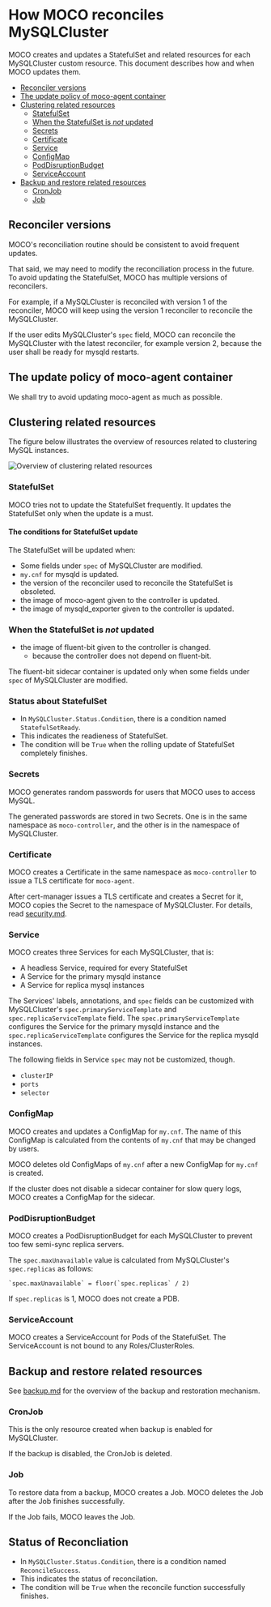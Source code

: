 # How MOCO reconciles MySQLCluster

MOCO creates and updates a StatefulSet and related resources for each MySQLCluster custom resource.
This document describes how and when MOCO updates them.

- [Reconciler versions](#reconciler-versions)
- [The update policy of moco-agent container](#the-update-policy-of-moco-agent-container)
- [Clustering related resources](#clustering-related-resources)
  - [StatefulSet](#statefulset)
  - [When the StatefulSet is _not_ updated](#when-the-statefulset-is-not-updated)
  - [Secrets](#secrets)
  - [Certificate](#certificate)
  - [Service](#service)
  - [ConfigMap](#configmap)
  - [PodDisruptionBudget](#poddisruptionbudget)
  - [ServiceAccount](#serviceaccount)
- [Backup and restore related resources](#backup-and-restore-related-resources)
  - [CronJob](#cronjob)
  - [Job](#job)

## Reconciler versions

MOCO's reconciliation routine should be consistent to avoid frequent updates.

That said, we may need to modify the reconciliation process in the future.
To avoid updating the StatefulSet, MOCO has multiple versions of reconcilers.

For example, if a MySQLCluster is reconciled with version 1 of the reconciler,
MOCO will keep using the version 1 reconciler to reconcile the MySQLCluster.

If the user edits MySQLCluster's `spec` field, MOCO can reconcile the MySQLCluster with the latest reconciler, for example version 2, because the user shall be ready for mysqld restarts.

## The update policy of moco-agent container

We shall try to avoid updating moco-agent as much as possible.

## Clustering related resources

The figure below illustrates the overview of resources related to clustering MySQL instances.

![Overview of clustering related resources](https://www.plantuml.com/plantuml/svg/XLF1QkCm4BtxAqHwoHvis1u33TtDNXRQqiLx2pceqZWHo9RGZ5hCqdxxnYDLgKj8VJ3pvZq_ZvwaMoGPAFQswfpL4CJYGVQ0NYeGlLEknX49-eMGA5Bvq8f_bJW-oWqKd1KBrcLa8R3s15cxRK458B5yb8WlBcZyjfjaFiDYcBuHJRCkd5W95K0ILCdgDsA4m9yRBbDx0u5CPzHHo9mwuZEst2-My-7-thLfBBB836lhTS7fVwBXZbWbN7sGRWz6QnXsmUmFLC-MLy19fTtBKBFvQtKc_yuvpZ8YX9Bwzdvi_znjR4JA8QXKvwMG9EYYRO6OHBoOlt9-dEOILzOCq6X71FfyAAmbUqxwwBHO-c1w6SQapU037S1ResIYC_Z-1N_zFabuDWe-_GAVbP_nnQFmAHDoUw03XFS0DsxepFvUUh7inqODNTBtux6S6VvGoiKXvoZBhByCXkZ9kE5dr7j8lDTFB7ZbDx_olapd9-y2egXvpzSbe7bx7ioyNmBXbOkRxTMJZR2B_cRcnkkUiyNq8dqz7S9oHj_MfxEnuhAQzlvjcYTpP0lrwOeXdYxOBGmwzlO_)

### StatefulSet

MOCO tries not to update the StatefulSet frequently.
It updates the StatefulSet only when the update is a must.

#### The conditions for StatefulSet update

The StatefulSet will be updated when:

- Some fields under `spec` of MySQLCluster are modified.
- `my.cnf` for mysqld is updated.
- the version of the reconciler used to reconcile the StatefulSet is obsoleted.
- the image of moco-agent given to the controller is updated.
- the image of mysqld_exporter given to the controller is updated.

### When the StatefulSet is _not_ updated

- the image of fluent-bit given to the controller is changed.
    - because the controller does not depend on fluent-bit.

The fluent-bit sidecar container is updated only when some fields under `spec` of MySQLCluster are modified.


### Status about StatefulSet

- In `MySQLCluster.Status.Condition`, there is a condition named `StatefulSetReady`.
- This indicates the readieness of StatefulSet.
- The condition will be `True` when the rolling update of StatefulSet completely finishes.

### Secrets

MOCO generates random passwords for users that MOCO uses to access MySQL.

The generated passwords are stored in two Secrets.
One is in the same namespace as `moco-controller`, and the other is in the namespace of MySQLCluster.

### Certificate

MOCO creates a Certificate in the same namespace as `moco-controller` to issue a TLS certificate for `moco-agent`.

After cert-manager issues a TLS certificate and creates a Secret for it, MOCO copies the Secret to the namespace of MySQLCluster.  For details, read [security.md](security.md).

### Service

MOCO creates three Services for each MySQLCluster, that is:

- A headless Service, required for every StatefulSet
- A Service for the primary mysqld instance
- A Service for replica mysql instances

The Services' labels, annotations, and `spec` fields can be customized with MySQLCluster's `spec.primaryServiceTemplate` and `spec.replicaServiceTemplate` field.
The `spec.primaryServiceTemplate` configures the Service for the primary mysqld instance
and the `spec.replicaServiceTemplate` configures the Service for the replica mysqld instances.

The following fields in Service `spec` may not be customized, though.

- `clusterIP`
- `ports`
- `selector`

### ConfigMap

MOCO creates and updates a ConfigMap for `my.cnf`.
The name of this ConfigMap is calculated from the contents of `my.cnf` that may be changed by users.

MOCO deletes old ConfigMaps of `my.cnf` after a new ConfigMap for `my.cnf` is created.

If the cluster does not disable a sidecar container for slow query logs, MOCO creates a ConfigMap for the sidecar.

### PodDisruptionBudget

MOCO creates a PodDisruptionBudget for each MySQLCluster to prevent
too few semi-sync replica servers.

The `spec.maxUnavailable` value is calculated from MySQLCluster's
`spec.replicas` as follows:

    `spec.maxUnavailable` = floor(`spec.replicas` / 2)

If `spec.replicas` is 1, MOCO does not create a PDB.

### ServiceAccount

MOCO creates a ServiceAccount for Pods of the StatefulSet.
The ServiceAccount is not bound to any Roles/ClusterRoles.

## Backup and restore related resources

See [backup.md](backup.md) for the overview of the backup and restoration mechanism.

### CronJob

This is the only resource created when backup is enabled for MySQLCluster.

If the backup is disabled, the CronJob is deleted.

### Job

To restore data from a backup, MOCO creates a Job.
MOCO deletes the Job after the Job finishes successfully.

If the Job fails, MOCO leaves the Job.

## Status of Reconcliation

- In `MySQLCluster.Status.Condition`, there is a condition named `ReconcileSuccess`.
- This indicates the status of reconcilation.
- The condition will be `True` when the reconcile function successfully finishes.
